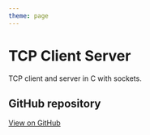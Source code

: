 ```yaml
---
theme: page
---
```


# TCP Client Server

TCP client and server in C with sockets.

## GitHub repository

[View on GitHub](https://github.com/EthanAndreas/TCPClient-Server)
